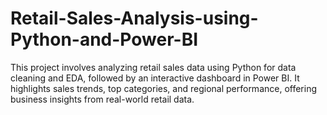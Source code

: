 # Retail-Sales-Analysis-using-Python-and-Power-BI
This project involves analyzing retail sales data using Python for data cleaning and EDA, followed by an interactive dashboard in Power BI. It highlights sales trends, top categories, and regional performance, offering business insights from real-world retail data.
